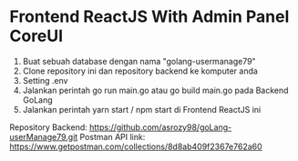 # Frontend ReactJS With Admin Panel CoreUI

1.  Buat sebuah database dengan nama "golang-usermanage79"
2.  Clone repository ini dan repository backend ke komputer anda
3.  Setting .env
4.  Jalankan perintah go run main.go atau go build main.go pada Backend GoLang
5.  Jalankan perintah yarn start / npm start di Frontend ReactJS ini

Repository Backend: https://github.com/asrozy98/goLang-userManage79.git
Postman API link: https://www.getpostman.com/collections/8d8ab409f2367e762a60
